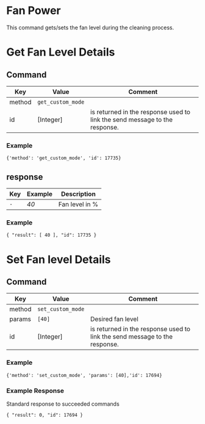 # Fan Power

This command gets/sets the fan level during the cleaning process.

# Get Fan Level Details
## Command
| Key  | Value  | Comment  |
| ------- | ----------- | ------- |
| method | `get_custom_mode` |  | 
| id   | [Integer] | is returned in the response used to link the send message to the response. |

### Example
`{'method': 'get_custom_mode', 'id': 17735}`

## response
|  Key  | Example | Description |
| ------------ |------ |------------------------------ |
| `-` |  _40_ | Fan level in % |

### Example
`{ "result": [ 40 ], "id": 17735 }`

# Set Fan level Details
## Command
| Key  | Value  | Comment  |
| ------- | ----------- | ------- |
| method | `set_custom_mode` |  | 
| params | `[40] ` | Desired fan level |   
| id   | [Integer] | is returned in the response used to link the send message to the response. |

### Example
`{'method': 'set_custom_mode', 'params': [40],'id': 17694} `

### Example Response
Standard response to succeeded commands

`{ "result": 0, "id": 17694 }`
